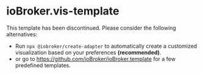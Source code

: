 # ioBroker.vis-template

This template has been discontinued. Please consider the following alternatives:
* Run `npx @iobroker/create-adapter` to automatically create a customized visualization based on your preferences **(recommended)**.
* or go to https://github.com/ioBroker/ioBroker.template for a few predefined templates.